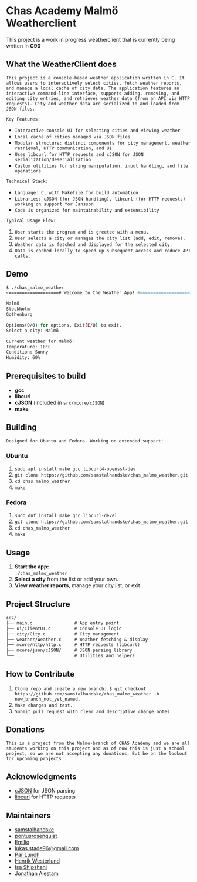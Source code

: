 # Chas Academy Malmö Weatherclient

This project is a work in progress weatherclient that is currently being written in **C90**

## What the WeatherClient does
`This project is a console-based weather application written in C. It allows users to interactively select cities, fetch weather reports, and manage a local cache of city data. The application features an interactive command-line interface, supports adding, removing, and editing city entries, and retrieves weather data (from an API via HTTP requests). City and weather data are serialized to and loaded from JSON files.`

`Key Features:`

* `Interactive console UI for selecting cities and viewing weather`
* `Local cache of cities managed via JSON files`
* `Modular structure: distinct components for city management, weather retrieval, HTTP communication, and UI`
* `Uses libcurl for HTTP requests and cJSON for JSON serialization/deserialization`
* `Custom utilities for string manipulation, input handling, and file operations`

`Technical Stack:`

* `Language: C, with Makefile for build automation`
* `Libraries: cJSON (for JSON handling), libcurl (for HTTP requests) - working on support for Jansson`
* `Code is organized for maintainability and extensibility`

`Typical Usage Flow:`

1. `User starts the program and is greeted with a menu.`
2. `User selects a city or manages the city list (add, edit, remove).`
3. `Weather data is fetched and displayed for the selected city.`
4. `Data is cached locally to speed up subsequent access and reduce API calls.`

## Demo
```bash
$ ./chas_malmo_weather
<===================# Welcome to the Weather App! #===================>

Malmö
Stockholm
Gothenburg

Options(O/0) for options, Exit(E/Q) to exit.
Select a city: Malmö

Current weather for Malmö:
Temperature: 18°C
Condition: Sunny
Humidity: 60%
```

## Prerequisites to build

*   **gcc**
*   **libcurl**
*   **cJSON** (included in `src/mcore/cJSON`)
*   **make**

## Building
`Designed for Ubuntu and Fedora. Working on extended support!`
### Ubuntu
1. `sudo apt install make gcc libcurl4-openssl-dev`
2. `git clone https://github.com/samstalhandske/chas_malmo_weather.git`
3. `cd chas_malmo_weather`
4. `make`
### Fedora
1. `sudo dnf install make gcc libcurl-devel`
2. `git clone https://github.com/samstalhandske/chas_malmo_weather.git`
3. `cd chas_malmo_weather`
4. `make`

## Usage
1. **Start the app:**  
   `./chas_malmo_weather`
2. **Select a city** from the list or add your own.
3. **View weather reports**, manage your city list, or exit.

## Project Structure
```txt
src/
├── main.c                # App entry point
├── ui/ClientUI.c         # Console UI logic
├── city/City.c           # City management
├── weather/Weather.c     # Weather fetching & display
├── mcore/http/http.c     # HTTP requests (libcurl)
├── mcore/json/cJSON/     # JSON parsing library
└── ...                   # Utilities and helpers
```

## How to Contribute
1. `Clone repo and create a new branch: $ git checkout https://github.com/samstalhandske/chas_malmo_weather -b new_branch_not_yet_named.`
2. `Make changes and test.`
3. `Submit pull request with clear and descriptive change notes`

## Donations
`This is a project from the Malmo-branch of CHAS Academy and we are all students working on this project and as of now this is just a school project, so we are not accepting any donations. But be on the lookout for upcoming projects`

## Acknowledgments
- [cJSON](https://github.com/DaveGamble/cJSON) for JSON parsing
- [libcurl](https://curl.se/libcurl/) for HTTP requests

## Maintainers
- [samstalhandske](https://github.com/samstalhandske)
- [pontusrosenquist](https://github.com/pontusrosenquistgmailcom)
- [Emilio](https://github.com/AlCapone1234)
- [lukas.stade96@gmail.com](https://github.com/HoffaQt)
- [Pär Lundh](https://github.com/lundhpargmailcom)
- [Henrik Westerlund](https://github.com/Henrik-Westerlund)
- [Isa Shipshani](https://github.com/isashiphotmailcom)
- [Jonathan Alestam](https://github.com/JonathanAlestam)